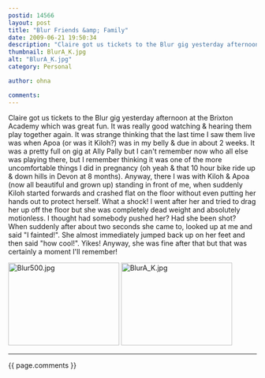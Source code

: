 ```yaml
---
postid: 14566
layout: post
title: "Blur Friends &amp; Family"
date: 2009-06-21 19:50:34
description: "Claire got us tickets to the Blur gig yesterday afternoon at the Brixton Academy which was great fun. It was really good watching &amp; hearing them play together again. It was strange thinking that the last time I saw them&#8230;"
thumbnail: BlurA_K.jpg
alt: "BlurA_K.jpg"
category: Personal

author: ohna

comments:
---
```


<p>Claire got us tickets to the Blur gig yesterday afternoon at the Brixton Academy which was great fun. It was really good watching &amp; hearing them play together again. It was strange thinking that the last time I saw them live was when Apoa (or was it Kiloh?) was in my belly &amp; due in about 2 weeks. It was a pretty full on gig at Ally Pally but I can't remember now who all else was playing there, but I remember thinking it was one of the more uncomfortable things I did in pregnancy (oh yeah &amp; that 10 hour bike ride up &amp; down hills in Devon at 8 months). Anyway, there I was with Kiloh &amp; Apoa (now all beautiful and grown up) standing in front of me, when suddenly Kiloh started forwards and crashed flat on the floor without even putting her hands out to protect herself. What a shock! I went after her and tried to drag her up off the floor but she was completely dead weight and absolutely motionless. I thought had somebody pushed her? Had she been shot? When suddenly after about two seconds she came to, looked up at me and said "I fainted!". She almost immediately jumped back up on her feet and then said "how cool!". Yikes! Anyway, she was fine after that but that was certainly a moment I'll remember!</p>

<p><span class="mt-enclosure mt-enclosure-image" style="display: inline;"><a href="{{ site.baseurl }}/assets_c/2009/06/Blur500.html" onclick="window.open('{{ site.baseurl }}/assets_c/2009/06/Blur500.html','popup','width=500,height=375,scrollbars=no,resizable=no,toolbar=no,directories=no,location=no,menubar=no,status=no,left=0,top=0'); return false"><img src="{{ site.baseurl }}/assets_c/2009/06/Blur500-thumb-225x168.jpg" width="225" height="168" alt="Blur500.jpg" class="mt-image-none" style="" /></a></span>  <span class="mt-enclosure mt-enclosure-image" style="display: inline;"><a href="{{ site.baseurl }}/assets_c/2009/06/BlurA_K.html" onclick="window.open('{{ site.baseurl }}/assets_c/2009/06/BlurA_K.html','popup','width=500,height=375,scrollbars=no,resizable=no,toolbar=no,directories=no,location=no,menubar=no,status=no,left=0,top=0'); return false"><img src="{{ site.baseurl }}/assets_c/2009/06/BlurA_K-thumb-225x168.jpg" width="225" height="168" alt="BlurA_K.jpg" class="mt-image-none" style="" /></a></span></p>

<hr>

{{ page.comments }}


